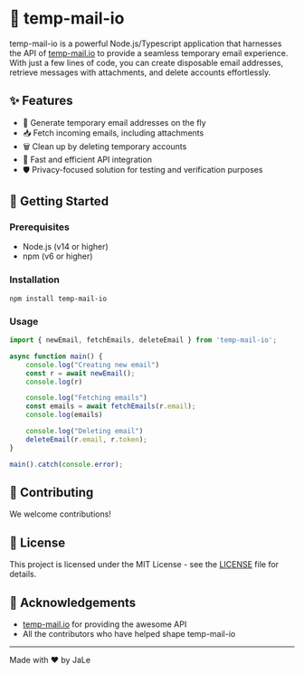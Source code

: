 # 📧 temp-mail-io

temp-mail-io is a powerful Node.js/Typescript application that harnesses the API of [temp-mail.io](https://temp-mail.io/) to provide a seamless temporary email experience. With just a few lines of code, you can create disposable email addresses, retrieve messages with attachments, and delete accounts effortlessly.

## ✨ Features

- 🔮 Generate temporary email addresses on the fly
- 📥 Fetch incoming emails, including attachments
- 🗑️ Clean up by deleting temporary accounts
- 🚀 Fast and efficient API integration
- 🛡️ Privacy-focused solution for testing and verification purposes

## 🚀 Getting Started

### Prerequisites

- Node.js (v14 or higher)
- npm (v6 or higher)

### Installation
   ```
   npm install temp-mail-io
   ```

### Usage

```javascript
import { newEmail, fetchEmails, deleteEmail } from 'temp-mail-io';

async function main() {
	console.log("Creating new email")
	const r = await newEmail();
	console.log(r)

	console.log("Fetching emails")
	const emails = await fetchEmails(r.email);
	console.log(emails)

	console.log("Deleting email")
	deleteEmail(r.email, r.token);
}

main().catch(console.error);
```

## 🤝 Contributing

We welcome contributions!

## 📄 License

This project is licensed under the MIT License - see the [LICENSE](LICENSE) file for details.

## 🙏 Acknowledgements

- [temp-mail.io](https://temp-mail.io/) for providing the awesome API
- All the contributors who have helped shape temp-mail-io

---

Made with ❤️ by JaLe